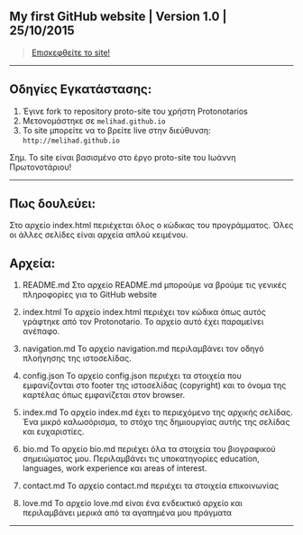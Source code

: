 My first GitHub website | Version 1.0 | 25/10/2015
--------------------------------------------------------------------------------------------------------

> [Επισκεφθείτε το site!](http://melihad.github.io/)

--------------------------------------------------------------------------------------------------------

Οδηγίες Εγκατάστασης:
----------------------

1. Έγινε fork το repository proto-site του χρήστη Protonotarios
2. Μετονομάστηκε σε `melihad.github.io` 
3. To site μπορείτε να το βρείτε live στην διεύθυνση: `http://melihad.github.io`

Σημ. Το site είναι βασισμένο στο έργο proto-site του Ιωάννη Πρωτονοτάριου!

--------------------------------------------------------------------------------------------------------

Πως δουλεύει:
----------------------

Στο αρχείο index.html περιέχεται όλος ο κώδικας του προγράμματος.
Όλες οι άλλες σελίδες είναι αρχεία απλού κειμένου.

Αρχεία:
----------------------

1. README.md
Στο αρχείο README.md μπορούμε να βρούμε τις γενικές πληροφορίες για το GitHub website

2. index.html
Το αρχείο index.html περιέχει τον κώδικα όπως αυτός γράφτηκε από τον Protonotario. Το αρχείο αυτό έχει παραμείνει ανέπαφο.

3. navigation.md
To αρχείο navigation.md περιλαμβάνει τον οδηγό πλοήγησης της ιστοσελίδας.

4. config.json
Το αρχείο config.json περιέχει τα στοιχεία που εμφανίζονται στο footer της ιστοσελίδας (copyright) και το όνομα της καρτέλας όπως εμφανίζεται στον browser.

5. index.md
Το αρχείο index.md έχει το περιεχόμενο της αρχικής σελίδας. Ένα μικρό καλωσόρισμα, το στόχο της δημιουργίας αυτής της σελίδας και ευχαριστίες.

6. bio.md
Το αρχείο bio.md περιέχει όλα τα στοιχεία του βιογραφικού σημειώματος μου. Περιλαμβάνει τις υποκατηγορίες education, languages, work experience και areas of interest.

7. contact.md
Το αρχείο contact.md περιέχει τα στοιχεία επικοινωνίας

8. love.md
Το αρχείο love.md είναι ένα ενδεικτικό αρχείο και περιλαμβάνει μερικά από τα αγαπημένα μου πράγματα

--------------------------------------------------------------------------------------------------------


